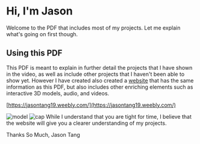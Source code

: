 # Hi, I'm Jason

Welcome to the PDF that includes most of my projects. Let me explain what's going on first though.
## Using this PDF

This PDF is meant to explain in further detail the projects that I have shown in the video, as well as include other projects that I haven't been able to show yet. However I have created also created a [website](https://jasontang19.weebly.com/) that has the same information as this PDF, but also includes other enriching elements such as interactive 3D models, audio, and videos.  

[https://jasontang19.weebly.com/](https://jasontang19.weebly.com/) 

![model](/model.jpg)
![cap](/cap.jpg)
While I understand that you are tight for time, I believe that the website will give you a clearer understanding of my projects.

Thanks So Much,
Jason Tang
